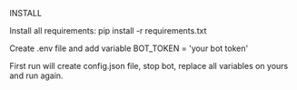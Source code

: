INSTALL

Install all requirements: pip install -r requirements.txt

Create .env file and add variable BOT_TOKEN = 'your bot token'

First run will create config.json file, stop bot, replace all variables on yours and run again.
